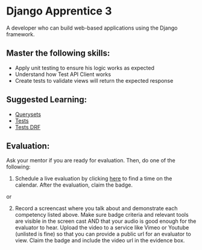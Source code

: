 # Django Apprentice 3

A developer who can build web-based applications using the Django framework.

## Master the following skills:

* Apply unit testing to ensure his logic works as expected
* Understand how Test API Client works
* Create tests to validate views will return the expected response

## Suggested Learning:

* [Querysets](https://docs.djangoproject.com/en/3.0/ref/models/querysets/)
* [Tests](https://docs.djangoproject.com/en/3.0/topics/testing/)
* [Tests DRF](https://www.django-rest-framework.org/api-guide/testing/)

## Evaluation:

Ask your mentor if you are ready for evaluation. Then, do one of the following:

1. Schedule a live evaluation by clicking [here](http://evals.codex.academy) to find a time on the calendar. After the evaluation, claim the badge.

or

2. Record a screencast where you talk about and demonstrate each competency listed above. Make sure badge criteria and relevant tools are visible in the screen cast AND that your audio is good enough for the evaluator to hear. Upload the video to a service like Vimeo or Youtube (unlisted is fine) so that you can provide a public url for an evaluator to view. Claim the badge and include the video url in the evidence box.